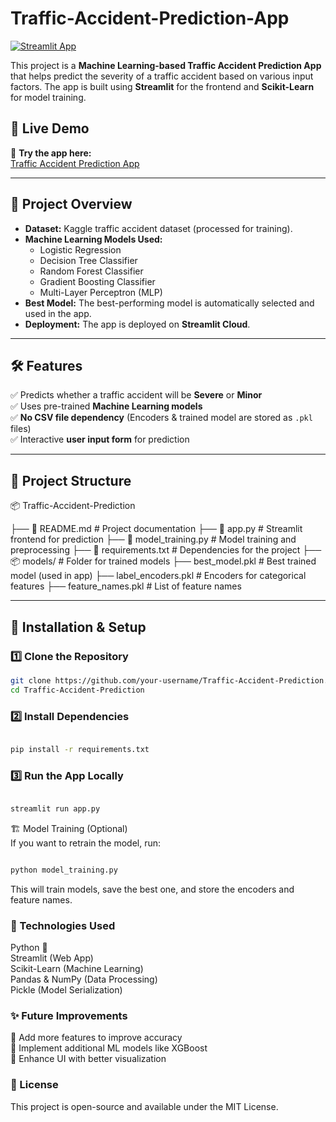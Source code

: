 # Traffic-Accident-Prediction-App



[![Streamlit App](https://img.shields.io/badge/Streamlit-Live_App-green)](https://traffic-accident-prediction-app-dqlpexy44xyfgkeylpgb6v.streamlit.app/)

This project is a **Machine Learning-based Traffic Accident Prediction App** that helps predict the severity of a traffic accident based on various input factors. The app is built using **Streamlit** for the frontend and **Scikit-Learn** for model training.

## 🚀 Live Demo
🔗 **Try the app here:**  
[Traffic Accident Prediction App](https://traffic-accident-prediction-app-dqlpexy44xyfgkeylpgb6v.streamlit.app/)

---

## 📌 Project Overview
- **Dataset:** Kaggle traffic accident dataset (processed for training).
- **Machine Learning Models Used:**
  - Logistic Regression
  - Decision Tree Classifier
  - Random Forest Classifier
  - Gradient Boosting Classifier
  - Multi-Layer Perceptron (MLP)
- **Best Model:** The best-performing model is automatically selected and used in the app.
- **Deployment:** The app is deployed on **Streamlit Cloud**.

---

## 🛠️ Features
✅ Predicts whether a traffic accident will be **Severe** or **Minor**  
✅ Uses pre-trained **Machine Learning models**  
✅ **No CSV file dependency** (Encoders & trained model are stored as `.pkl` files)  
✅ Interactive **user input form** for prediction  

---

## 📂 Project Structure

📦 Traffic-Accident-Prediction

  ├── 📜 README.md  # Project documentation
  ├── 📜 app.py      # Streamlit frontend for prediction
  ├── 📜 model_training.py  # Model training and preprocessing
  ├── 📜 requirements.txt  # Dependencies for the project
  ├── 📦 models/        # Folder for trained models
        ├── best_model.pkl  # Best trained model (used in app)
        ├── label_encoders.pkl  # Encoders for categorical features
        ├── feature_names.pkl  # List of feature names

---

## 🔧 Installation & Setup

### 1️⃣ Clone the Repository
```sh
git clone https://github.com/your-username/Traffic-Accident-Prediction.git
cd Traffic-Accident-Prediction
```
### 2️⃣ Install Dependencies
```sh

pip install -r requirements.txt
```
### 3️⃣ Run the App Locally
```sh

streamlit run app.py
```
🏗️ Model Training (Optional)  
If you want to retrain the model, run:

```sh

python model_training.py
```
This will train models, save the best one, and store the encoders and feature names.

### 📌 Technologies Used
Python 🐍  
Streamlit (Web App)  
Scikit-Learn (Machine Learning)  
Pandas & NumPy (Data Processing)  
Pickle (Model Serialization)  

### ✨ Future Improvements
🚀 Add more features to improve accuracy  
🚀 Implement additional ML models like XGBoost  
🚀 Enhance UI with better visualization  

### 📝 License
This project is open-source and available under the MIT License.
